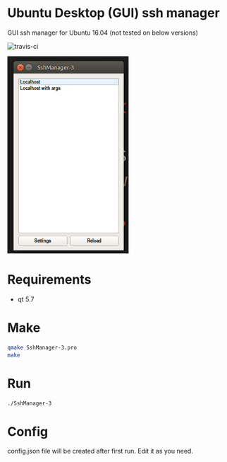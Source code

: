 # Ubuntu Desktop (GUI) ssh manager
GUI ssh manager for Ubuntu 16.04 (not tested on below versions)

![travis-ci](https://api.travis-ci.org/Doka-NT/cpp-ssh-manager.svg?branch=master)

![alt tag](https://raw.githubusercontent.com/Doka-NT/cpp-ssh-manager/master/screenshot.png)
# Requirements
- qt 5.7

# Make
```bash
qmake SshManager-3.pro
make
```

# Run
```bash
./SshManager-3
```

# Config
config.json file will be created after first run.
Edit it as you need.
